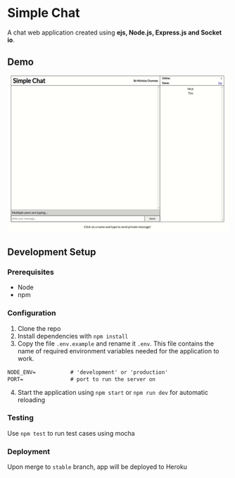 # Simple Chat
A chat web application created using **ejs, Node.js, Express.js and Socket io**.

## Demo
![simple-chat](simple-chat-capture.gif)

## Development Setup

### Prerequisites
- Node
- npm

### Configuration
1) Clone the repo
2) Install dependencies with `npm install`
3) Copy the file `.env.example` and rename it `.env`. This file contains the name of required environment variables needed for the application to work.

```
NODE_ENV=           # 'development' or 'production'
PORT=               # port to run the server on
```

4) Start the application using `npm start` or `npm run dev` for automatic reloading


### Testing
Use `npm test` to run test cases using mocha

### Deployment
Upon merge to `stable` branch, app will be deployed to Heroku
